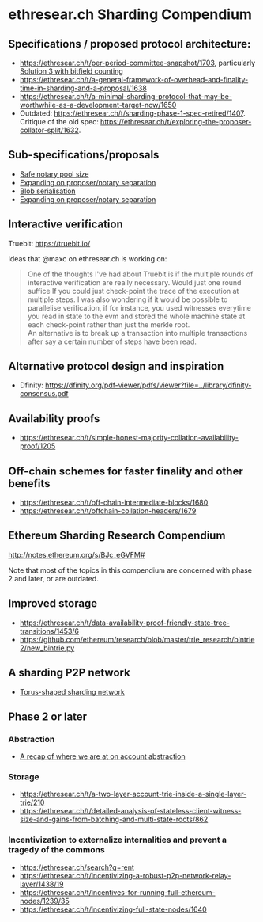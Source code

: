 # ethresear.ch Sharding Compendium

## Specifications / proposed protocol architecture:

-   <https://ethresear.ch/t/per-period-committee-snapshot/1703>, particularly [Solution 3 with bitfield counting](https://ethresear.ch/t/per-period-committee-snapshot/1703/9?u=jamesray1)
-   <https://ethresear.ch/t/a-general-framework-of-overhead-and-finality-time-in-sharding-and-a-proposal/1638>
-   <https://ethresear.ch/t/a-minimal-sharding-protocol-that-may-be-worthwhile-as-a-development-target-now/1650>
-   Outdated: <https://ethresear.ch/t/sharding-phase-1-spec-retired/1407>. Critique of the old spec: <https://ethresear.ch/t/exploring-the-proposer-collator-split/1632>.

## Sub-specifications/proposals

-   [Safe notary pool size](https://ethresear.ch/t/safe-notary-pool-size/1728)
-   [Expanding on proposer/notary separation](https://ethresear.ch/t/expanding-on-proposer-notary-separation/1691)
-   [Blob serialisation](https://ethresear.ch/t/blob-serialisation/1705)
-   [Expanding on proposer/notary separation](https://ethresear.ch/t/expanding-on-proposer-notary-separation/1691)

## Interactive verification

Truebit: <https://truebit.io/>

Ideas that @maxc on ethresear.ch is working on:

> One of the thoughts I've had about Truebit is if the multiple rounds of interactive verification are really necessary. Would just one round suffice If you could just check-point the trace of the execution at multiple steps. 
> I was also  wondering if it would  be possible to parallelise verification, if for instance, you used witnesses everytime you read in state to the evm and stored the whole machine state at each check-point rather than just the merkle root.  
> An alternative is to break up a transaction into multiple transactions after say a certain number of steps have been read.

## Alternative protocol design and inspiration

-   Dfinity: <https://dfinity.org/pdf-viewer/pdfs/viewer?file=../library/dfinity-consensus.pdf>

## Availability proofs

-   <https://ethresear.ch/t/simple-honest-majority-collation-availability-proof/1205>

## Off-chain schemes for faster finality and other benefits

-   <https://ethresear.ch/t/off-chain-intermediate-blocks/1680>
-   <https://ethresear.ch/t/offchain-collation-headers/1679>

## Ethereum Sharding Research Compendium

<http://notes.ethereum.org/s/BJc_eGVFM#>

Note that most of the topics in this compendium are concerned with phase 2 and later, or are outdated.

## Improved storage

-   <https://ethresear.ch/t/data-availability-proof-friendly-state-tree-transitions/1453/6>
-   <https://github.com/ethereum/research/blob/master/trie_research/bintrie2/new_bintrie.py>

## A sharding P2P network

-   [Torus-shaped sharding network](https://ethresear.ch/t/torus-shaped-sharding-network/1720)

## Phase 2 or later

### Abstraction

-   [A recap of where we are at on account abstraction](https://ethresear.ch/t/a-recap-of-where-we-are-at-on-account-abstraction/1721)

### Storage

-   <https://ethresear.ch/t/a-two-layer-account-trie-inside-a-single-layer-trie/210>
-   <https://ethresear.ch/t/detailed-analysis-of-stateless-client-witness-size-and-gains-from-batching-and-multi-state-roots/862>

### Incentivization to externalize internalities and prevent a tragedy of the commons

-   <https://ethresear.ch/search?q=rent>
-   <https://ethresear.ch/t/incentivizing-a-robust-p2p-network-relay-layer/1438/19>
-   <https://ethresear.ch/t/incentives-for-running-full-ethereum-nodes/1239/35>
-   <https://ethresear.ch/t/incentivizing-full-state-nodes/1640>
